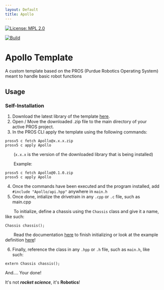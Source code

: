```yaml
---
layout: Default
title: Apollo
---
```


[![License: MPL 2.0](https://img.shields.io/badge/License-MPL%202.0-brightgreen.svg)](https://opensource.org/licenses/MPL-2.0)

[![Build](https://github.com/Apollo-Robotics/Apollo-Template-PROS/actions/workflows/main.yml/badge.svg)](https://github.com/Apollo-Robotics/Apollo-Template-PROS/blob/main/.github/workflows/main.yml)

# Apollo Template

A custom template based on the PROS (Purdue Robotics Operating System) meant to handle basic robot functions

## Usage

### Self-Installation

1. Download the latest library of the template [here](https://github.com/Apollo-Robotics/Apollo-Template-PROS/releases).
2. Open / Move the downloaded .zip file to the main directory of your active PROS project.
3. In the PROS CLI apply the template using the following commands:

```
prosv5 c fetch Apollo@x.x.x.zip
prosv5 c apply Apollo
```

&emsp;&emsp;(`x.x.x` is the version of the downloaded library that is being installed)

&emsp;&emsp;Example:

```
prosv5 c fetch Apollo@0.1.0.zip
prosv5 c apply Apollo
```

4. Once the commands have been executed and the program installed, add `#include "Apollo/api.hpp"` anywhere in `main.h`
5. Once done, intialize the drivetrain in any `.cpp` or `.c` file, such as main.cpp

&emsp;&emsp;To initialize, define a chassis using the `Chassis` class and give it a name, like such:

```
Chassis chassis();
```

&emsp;&emsp;Read the documentation [here](https://github.com/Apollo-Robotics/Apollo-Template-PROS/wiki) to finish initializing or look at the example definition [here](https://github.com/Apollo-Robotics/Apollo-Template-PROS/blob/main/src/main.cpp)!

6. Finally, reference the class in any `.hpp` or `.h` file, such as ```main.h```, like such:
```
extern Chassis chassis();
```

And.... Your done!

It's not ***rocket science***, it's **Robotics**!

<!--### Pre-Done Installation-->
